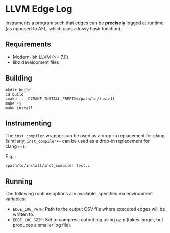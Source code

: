 # LLVM Edge Log

Instruments a program such that edges can be **precisely** logged at runtime (as
opposed to AFL, which uses a lossy hash function).

## Requirements

* Modern-ish LLVM (>= 7.0)
* libz development files

## Building

```console
mkdir build
cd build
cmake .. -DCMAKE_INSTALL_PREFIX=/path/to/install
make -j
make install
```

## Instrumenting

The `inst_compiler` wrapper can be used as a drop-in replacement for clang
(similarly, `inst_compiler++` can be used as a drop-in replacement for clang++).

E.g.,:

```console
/path/to/install/inst_compiler test.c
```

## Running

The following runtime options are available, specified via environment
variables:

* `EDGE_LOG_PATH`: Path to the output CSV file where executed edges will be
  written to.
* `EDGE_LOG_GZIP`: Set to compress output log using gzip (takes longer, but
  produces a smaller log file).
